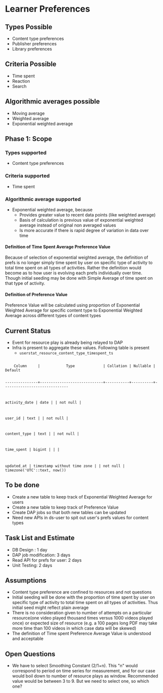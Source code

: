 # Learner Preferences

## Types Possible

* Content type preferences
* Publisher preferences
* Library preferences

## Criteria Possible
* Time spent
* Reaction
* Search

## Algorithmic averages possible
* Moving average
* Weighted average
* Exponential weighted average

## Phase 1: Scope

### Types supported
* Content type preferences

### Criteria supported
* Time spent

### Algorithmic average supported
* Exponential weighted average, because
	* Provides greater value to recent data points (like weighted average)
	* Basis of calculation is previous value of exponential weighted average instead of original non averaged values
	* Is more accurate if there is rapid degree of variation in data over time
	
#### Definition of Time Spent Average Preference Value
Because of selection of exponential weighted average, the definition of prefs is no longer simply  time spent by user on specific type of activity to total time spent on all types of activities. Rather the definition would become as to how user is evolving each prefs individually over time. Though initial seeding may be done with Simple Average of time spent on that type of activity. 
	
#### Definition of Preference Value
Preference Value will be calculated using proportion of Exponential Weighted Average for specific content type to Exponential Weighted Average across different types of content types

## Current Status

* Event for resource play is already being relayed to DAP
* Infra is present to aggregate these values. Following table is present 
	* <code>userstat_resource_content_type_timespent_ts</code>

<code>
    Column     |            Type             | Collation | Nullable |           Default            
    
---------------+-----------------------------+-----------+----------+------------------------------

 activity_date | date                        |           | not null | 
 
 user_id       | text                        |           | not null | 

 content_type  | text                        |           | not null | 
 
 time_spent    | bigint                      |           |          | 
 
 updated_at    | timestamp without time zone |           | not null | timezone('UTC'::text, now())
</code>

## To be done
* Create a new table to keep track of Exponential Weighted Average for users
* Create a new table to keep track of Preference Value
* Create DAP jobs so that both new tables can be updated
* Need new APIs in ds-user to spit out user's prefs values for content types

## Task List and Estimate
* DB Design : 1 day
* DAP job modification: 3 days
* Read API for prefs for user: 2 days
* Unit Testing: 2 days

## Assumptions
* Content type preference are confined to resources and not questions
* Initial seeding will be done with the proportion of time spent by user on specific type of activity to total time spent on all types of activities. Thus initial seed might reflect plain average
* There is no consideration given to number of attempts on a particular resource(one video played thousand times versus 1000 videos played once) or expected size of resource (e.g. a 100 pages long PDF may take more time than 100 videos in which case data will be skewed)
* The definition of Time spent Preference Average Value is understood and acceptable

## Open Questions
* We have to select Smoothing Constant (2/1+n). This "n" would correspond to period on time series for measurement, and for our case would boil down to number of resource plays as window. Recommended value would be between 3 to 9. But we need to select one, so which one?

